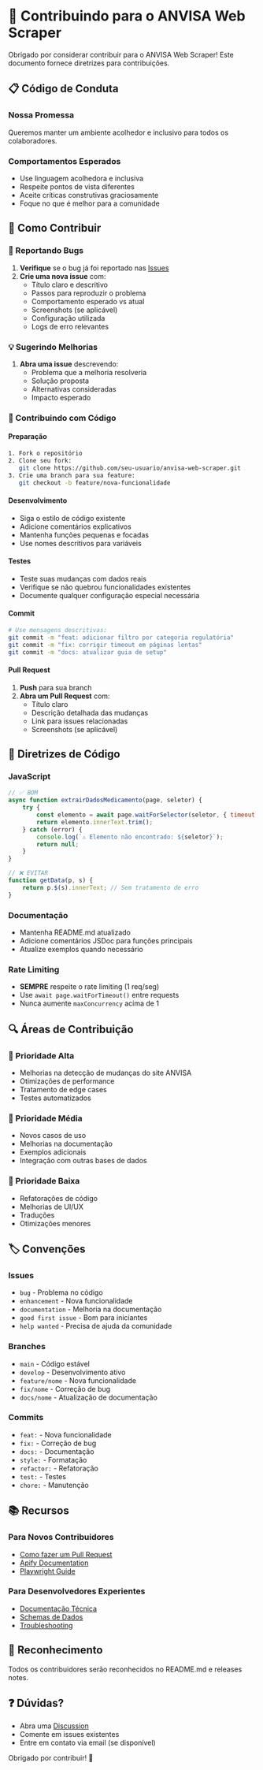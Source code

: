# 🤝 Contribuindo para o ANVISA Web Scraper

Obrigado por considerar contribuir para o ANVISA Web Scraper! Este documento fornece diretrizes para contribuições.

## 📋 Código de Conduta

### Nossa Promessa
Queremos manter um ambiente acolhedor e inclusivo para todos os colaboradores.

### Comportamentos Esperados
- Use linguagem acolhedora e inclusiva
- Respeite pontos de vista diferentes
- Aceite críticas construtivas graciosamente
- Foque no que é melhor para a comunidade

## 🚀 Como Contribuir

### 🐛 Reportando Bugs

1. **Verifique** se o bug já foi reportado nas [Issues](https://github.com/username/anvisa-web-scraper/issues)
2. **Crie uma nova issue** com:
   - Título claro e descritivo
   - Passos para reproduzir o problema
   - Comportamento esperado vs atual
   - Screenshots (se aplicável)
   - Configuração utilizada
   - Logs de erro relevantes

### 💡 Sugerindo Melhorias

1. **Abra uma issue** descrevendo:
   - Problema que a melhoria resolveria
   - Solução proposta
   - Alternativas consideradas
   - Impacto esperado

### 🔧 Contribuindo com Código

#### Preparação
```bash
1. Fork o repositório
2. Clone seu fork:
   git clone https://github.com/seu-usuario/anvisa-web-scraper.git
3. Crie uma branch para sua feature:
   git checkout -b feature/nova-funcionalidade
```

#### Desenvolvimento
- Siga o estilo de código existente
- Adicione comentários explicativos
- Mantenha funções pequenas e focadas
- Use nomes descritivos para variáveis

#### Testes
- Teste suas mudanças com dados reais
- Verifique se não quebrou funcionalidades existentes
- Documente qualquer configuração especial necessária

#### Commit
```bash
# Use mensagens descritivas:
git commit -m "feat: adicionar filtro por categoria regulatória"
git commit -m "fix: corrigir timeout em páginas lentas"
git commit -m "docs: atualizar guia de setup"
```

#### Pull Request
1. **Push** para sua branch
2. **Abra um Pull Request** com:
   - Título claro
   - Descrição detalhada das mudanças
   - Link para issues relacionadas
   - Screenshots (se aplicável)

## 📝 Diretrizes de Código

### JavaScript
```javascript
// ✅ BOM
async function extrairDadosMedicamento(page, seletor) {
    try {
        const elemento = await page.waitForSelector(seletor, { timeout: 10000 });
        return elemento.innerText.trim();
    } catch (error) {
        console.log(`⚠️ Elemento não encontrado: ${seletor}`);
        return null;
    }
}

// ❌ EVITAR
function getData(p, s) {
    return p.$(s).innerText; // Sem tratamento de erro
}
```

### Documentação
- Mantenha README.md atualizado
- Adicione comentários JSDoc para funções principais
- Atualize exemplos quando necessário

### Rate Limiting
- **SEMPRE** respeite o rate limiting (1 req/seg)
- Use `await page.waitForTimeout()` entre requests
- Nunca aumente `maxConcurrency` acima de 1

## 🔍 Áreas de Contribuição

### 🎯 Prioridade Alta
- Melhorias na detecção de mudanças do site ANVISA
- Otimizações de performance
- Tratamento de edge cases
- Testes automatizados

### 🎯 Prioridade Média
- Novos casos de uso
- Melhorias na documentação
- Exemplos adicionais
- Integração com outras bases de dados

### 🎯 Prioridade Baixa
- Refatorações de código
- Melhorias de UI/UX
- Traduções
- Otimizações menores

## 🏷️ Convenções

### Issues
- `bug` - Problema no código
- `enhancement` - Nova funcionalidade
- `documentation` - Melhoria na documentação
- `good first issue` - Bom para iniciantes
- `help wanted` - Precisa de ajuda da comunidade

### Branches
- `main` - Código estável
- `develop` - Desenvolvimento ativo
- `feature/nome` - Nova funcionalidade
- `fix/nome` - Correção de bug
- `docs/nome` - Atualização de documentação

### Commits
- `feat:` - Nova funcionalidade
- `fix:` - Correção de bug
- `docs:` - Documentação
- `style:` - Formatação
- `refactor:` - Refatoração
- `test:` - Testes
- `chore:` - Manutenção

## 📚 Recursos

### Para Novos Contribuidores
- [Como fazer um Pull Request](https://docs.github.com/en/github/collaborating-with-pull-requests)
- [Apify Documentation](https://docs.apify.com/)
- [Playwright Guide](https://playwright.dev/docs/intro)

### Para Desenvolvedores Experientes
- [Documentação Técnica](docs/documentacao-tecnica.md)
- [Schemas de Dados](docs/schemas-dados.md)
- [Troubleshooting](docs/troubleshooting.md)

## 🎉 Reconhecimento

Todos os contribuidores serão reconhecidos no README.md e releases notes.

## ❓ Dúvidas?

- Abra uma [Discussion](https://github.com/username/anvisa-web-scraper/discussions)
- Comente em issues existentes
- Entre em contato via email (se disponível)

Obrigado por contribuir! 🚀